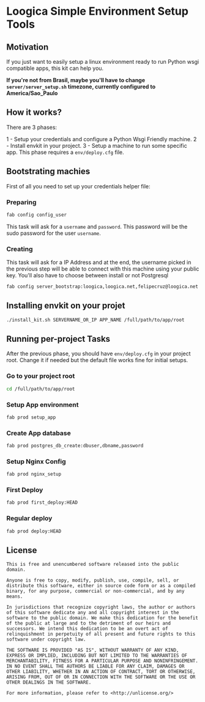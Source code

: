 # Loogica Simple Environment Setup Tools

## Motivation

If you just want to easily setup a linux environment ready to run
Python wsgi compatible apps, this kit can help you.

**If you're not from Brasil, maybe you'll have to change `server/server_setup.sh`
  timezone, currently configured to America/Sao_Paulo**

## How it works?

There are 3 phases:

1 - Setup your credentials and configure a Python Wsgi Friendly machine.
2 - Install envkit in your project.
3 - Setup a machine to run some specific app. This phase requires a `env/deploy.cfg` file.

## Bootstrating machies

First of all you need to set up your credentials helper file:

### Preparing

```sh
fab config config_user
```

This task will ask for a `username` and `password`. This password will be the sudo password
for the user `username`.

### Creating 

This task will ask for a IP Address and at the end, the username picked in the previous
step will be able to connect with this machine using your public key. You'll also have
to choose between install or not Postgresql

```sh
fab config server_bootstrap:loogica,loogica.net,felipecruz@loogica.net
```

## Installing envkit on your projet

```sh
./install_kit.sh SERVERNAME_OR_IP APP_NAME /full/path/to/app/root
```

## Running per-project Tasks

After the previous phase, you should have `env/deploy.cfg` in your project root. Change
it if needed but the default file works fine for initial setups.

### Go to your project root

```sh
cd /full/path/to/app/root
```

### Setup App environment

```sh
fab prod setup_app
```

### Create App database

```sh
fab prod postgres_db_create:dbuser,dbname,password
```

### Setup Nginx Config

```sh
fab prod nginx_setup
```

### First Deploy

```sh
fab prod first_deploy:HEAD
```

### Regular deploy

```sh
fab prod deploy:HEAD
```


## License

```
This is free and unencumbered software released into the public domain.

Anyone is free to copy, modify, publish, use, compile, sell, or
distribute this software, either in source code form or as a compiled
binary, for any purpose, commercial or non-commercial, and by any
means.

In jurisdictions that recognize copyright laws, the author or authors
of this software dedicate any and all copyright interest in the
software to the public domain. We make this dedication for the benefit
of the public at large and to the detriment of our heirs and
successors. We intend this dedication to be an overt act of
relinquishment in perpetuity of all present and future rights to this
software under copyright law.

THE SOFTWARE IS PROVIDED "AS IS", WITHOUT WARRANTY OF ANY KIND,
EXPRESS OR IMPLIED, INCLUDING BUT NOT LIMITED TO THE WARRANTIES OF
MERCHANTABILITY, FITNESS FOR A PARTICULAR PURPOSE AND NONINFRINGEMENT.
IN NO EVENT SHALL THE AUTHORS BE LIABLE FOR ANY CLAIM, DAMAGES OR
OTHER LIABILITY, WHETHER IN AN ACTION OF CONTRACT, TORT OR OTHERWISE,
ARISING FROM, OUT OF OR IN CONNECTION WITH THE SOFTWARE OR THE USE OR
OTHER DEALINGS IN THE SOFTWARE.

For more information, please refer to <http://unlicense.org/>
```
